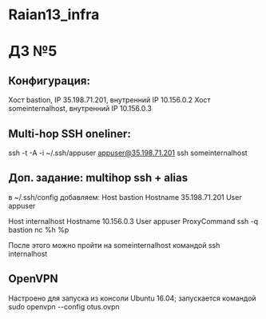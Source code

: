 # Raian13_infra

# ДЗ №5
## Конфигурация: 
Хост bastion, IP 35.198.71.201, внутренний IP 10.156.0.2
Хост someinternalhost, внутренний IP 10.156.0.3

## Multi-hop SSH oneliner:
ssh -t -A -i ~/.ssh/appuser appuser@35.198.71.201 ssh someinternalhost

## Доп. задание: multihop ssh + alias 
в ~/.ssh/config добавляем:
Host bastion
Hostname 35.198.71.201
User appuser

Host internalhost
Hostname 10.156.0.3
User appuser
ProxyCommand ssh -q bastion nc %h %p

После этого можно пройти на someinternalhost командой
ssh internalhost

 ## OpenVPN
 Настроено для запуска из консоли Ubuntu 16.04; запускается командой sudo openvpn --config otus.ovpn
